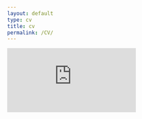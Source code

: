 ```yaml
---
layout: default
type: cv
title: cv
permalink: /CV/
---
```


<embed src="https://moslur.github.io/assets/css/CV.pdf" type="application/pdf"/>
